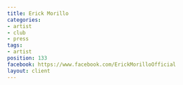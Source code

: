 ```yaml
---
title: Erick Morillo
categories:
- artist
- club
- press
tags:
- artist
position: 133
facebook: https://www.facebook.com/ErickMorilloOfficial
layout: client
---
```


